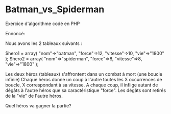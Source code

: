 # Batman_vs_Spiderman

Exercice d'algorithme codé en PHP

Ennoncé: 

Nous avons les 2 tableaux suivants :

$hero1 = array(
"nom"=>"batman", 
"force"=>12, 
"vitesse"=>10, 
"vie"=>"1800"
);
$hero2 = array(
"nom"=>"spiderman", 
"force"=>8, 
"vitesse"=>8, 
"vie"=>"1800"
);

Les deux héros (tableaux) s'affrontent dans un combat à mort (une boucle infinie)
Chaque héros donne un coup à l'autre toutes les X occurrences de boucle, X correspondant à sa vitesse.
A chaque coup, il inflige autant de dégâts à l'autre héros que sa caractéristique "force".
Les dégâts sont retirés de la "vie" de l'autre héros.

Quel héros va gagner la partie?

